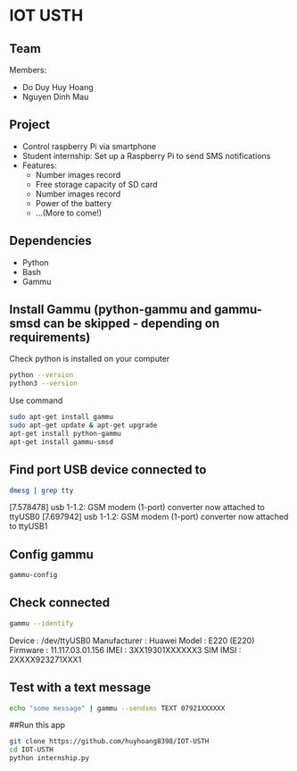 # IOT USTH

## Team 

Members:
* Do Duy Huy Hoang
* Nguyen Dinh Mau

## Project
* Control raspberry Pi via smartphone
* Student internship: Set up a Raspberry Pi to send SMS notifications
* Features:
	- Number images record
	- Free storage capacity of SD card
	- Number images record
	- Power of the battery
	- ...(More to come!)

## Dependencies
* Python
* Bash
* Gammu

## Install Gammu (python-gammu and gammu-smsd can be skipped - depending on requirements)
Check python is installed on your computer 
```bash
python --version
python3 --version
```
Use command
```bash
sudo apt-get install gammu 
sudo apt-get update & apt-get upgrade 
apt-get install python-gammu
apt-get install gammu-smsd
```

## Find port USB device connected to 
```bash
dmesg | grep tty
```
[7.578478] usb 1-1.2: GSM modem (1-port) converter now attached to ttyUSB0
[7.697942] usb 1-1.2: GSM modem (1-port) converter now attached to ttyUSB1

## Config gammu
```bash
gammu-config
```
## Check connected
```bash
gammu --identify
```
Device               : /dev/ttyUSB0
Manufacturer         : Huawei
Model                : E220 (E220)
Firmware             : 11.117.03.01.156
IMEI                 : 3XX19301XXXXXX3
SIM IMSI             : 2XXXX923271XXX1

## Test with a text message
```bash
echo "some message" | gammu --sendsms TEXT 07921XXXXXX
```

##Run this app
```bash
git clone https://github.com/huyhoang8398/IOT-USTH
cd IOT-USTH
python internship.py
```